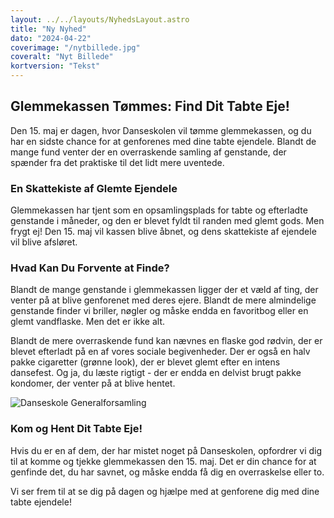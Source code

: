```yaml
---
layout: ../../layouts/NyhedsLayout.astro
title: "Ny Nyhed"
dato: "2024-04-22"
coverimage: "/nytbillede.jpg"
coveralt: "Nyt Billede"
kortversion: "Tekst"
---
```


## Glemmekassen Tømmes: Find Dit Tabte Eje!

Den 15. maj er dagen, hvor Danseskolen vil tømme glemmekassen, og du har en sidste chance for at genforenes med dine tabte ejendele. Blandt de mange fund venter der en overraskende samling af genstande, der spænder fra det praktiske til det lidt mere uventede.

### En Skattekiste af Glemte Ejendele

Glemmekassen har tjent som en opsamlingsplads for tabte og efterladte genstande i måneder, og den er blevet fyldt til randen med glemt gods. Men frygt ej! Den 15. maj vil kassen blive åbnet, og dens skattekiste af ejendele vil blive afsløret.

### Hvad Kan Du Forvente at Finde?

Blandt de mange genstande i glemmekassen ligger der et væld af ting, der venter på at blive genforenet med deres ejere. Blandt de mere almindelige genstande finder vi briller, nøgler og måske endda en favoritbog eller en glemt vandflaske. Men det er ikke alt.

Blandt de mere overraskende fund kan nævnes en flaske god rødvin, der er blevet efterladt på en af vores sociale begivenheder. Der er også en halv pakke cigaretter (grønne look), der er blevet glemt efter en intens dansefest. Og ja, du læste rigtigt - der er endda en delvist brugt pakke kondomer, der venter på at blive hentet.

![Danseskole Generalforsamling](/kvinde.jpg)

### Kom og Hent Dit Tabte Eje!

Hvis du er en af dem, der har mistet noget på Danseskolen, opfordrer vi dig til at komme og tjekke glemmekassen den 15. maj. Det er din chance for at genfinde det, du har savnet, og måske endda få dig en overraskelse eller to.

Vi ser frem til at se dig på dagen og hjælpe med at genforene dig med dine tabte ejendele!
